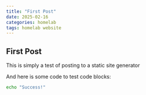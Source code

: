 ```yaml
---
title: "First Post"
date: 2025-02-16
categories: homelab
tags: homelab website
---
```


## First Post

This is simply a test of posting to a static site generator

And here is some code to test code blocks:

```bash
echo "Success!"
```
